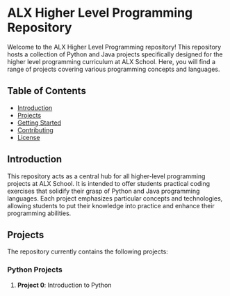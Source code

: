 # ALX Higher Level Programming Repository

Welcome to the ALX Higher Level Programming repository! This repository hosts a collection of Python and Java projects specifically designed for the higher level programming curriculum at ALX School. Here, you will find a range of projects covering various programming concepts and languages.

## Table of Contents

- [Introduction](#introduction)
- [Projects](#projects)
- [Getting Started](#getting-started)
- [Contributing](#contributing)
- [License](#license)

## Introduction


This repository acts as a central hub for all higher-level programming projects at ALX School. It is intended to offer students practical coding exercises that solidify their grasp of Python and Java programming languages. Each project emphasizes particular concepts and technologies, allowing students to put their knowledge into practice and enhance their programming abilities.
## Projects

The repository currently contains the following projects:

### Python Projects

1. **Project 0**: Introduction to Python

